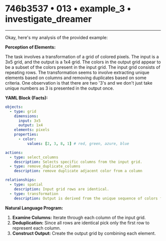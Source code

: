 # 746b3537 • 013 • example_3 • investigate_dreamer

---
Okay, here's my analysis of the provided example:

**Perception of Elements:**

The task involves a transformation of a grid of colored pixels. The input is a 3x5 grid, and the output is a 1x4 grid. The colors in the output grid appear to be a subset of the colors present in the input grid. The input grid consists of repeating rows. The transformation seems to involve extracting unique elements based on columns and removing duplicates based on some criteria. One observation is that there are two '3's and we don't just take unique numbers as 3 is presented in the output once.

**YAML Block (Facts):**



```yaml
objects:
  - type: grid
    dimensions:
      input: 3x5
      output: 1x4
    elements: pixels
    properties:
      - color:
          values: [2, 3, 8, 1] # red, green, azure, blue

actions:
  - type: select_columns
    description: Selects specific columns from the input grid.
  - type: remove_duplicate_columns
    description: remove duplicate adjacent color from a column

relationships:
  - type: spatial
    description: Input grid rows are identical.
  - type: transformation
    description: Output is derived from the unique sequence of colors from columns of the input.
```



**Natural Language Program:**

1.  **Examine Columns:** Iterate through each column of the input grid.
2.  **Deduplication:** Since all rows are identical pick only the first row to represent each column.
3. **Construct Output:** Create the output grid by combining each element.


